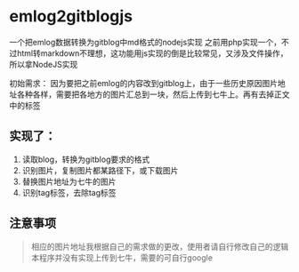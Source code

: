 # emlog2gitblogjs
一个把emlog数据转换为gitblog中md格式的nodejs实现
之前用php实现一个，不过html转markdown不理想，这功能用js实现的倒是比较常见，又涉及文件操作，所以拿NodeJS实现

初始需求：
因为要把之前emlog的内容改到gitblog上，由于一些历史原因图片地址各种各样，需要把各地方的图片汇总到一块，然后上传到七牛上。再有去掉正文中的标签

## 实现了：
1. 读取blog，转换为gitblog要求的格式
2. 识别图片，复制图片都某路径下，或下载图片
3. 替换图片地址为七牛的图片
4. 识别tag标签，去除tag标签

## 注意事项
> 相应的图片地址我根据自己的需求做的更改，使用者请自行修改自己的逻辑
> 本程序并没有实现上传到七牛，需要的可自行google

